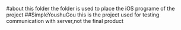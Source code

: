 #about this folder
the folder is used to place the iOS programe of the project
##SimpleYoushuGou
this is the project used for testing communication with server,not the final product

